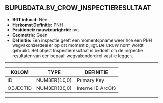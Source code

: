 ﻿## BUPUBDATA.BV_CROW_INSPECTIERESULTAAT


* __BGT inhoud:__ Nee
* __Herkomst Definitie:__ PNH
* __Positionele nauwkeurigheid:__ nvt
* __Geometrie:__ Geen
* __Definitie:__ Een inspectie geeft een momentopname weer hoe een PNH wegvakonderdeel er op dat moment bijligt. De
CROW norm wordt gebruikt. Het object Inspectieresultaat is bedoelt om de inspectie resultaten van een bepaalt
wegvakonderdeel vast te leggen.



***

|KOLOM                               |TYPE              |DEFINITIE|
|------                              |----              |-----    |
|ID                                  |NUMBER(10,0)      |Primary Key|
|OBJECTID                            |NUMBER(38,0)      |Interne ID ArcGIS|



***

